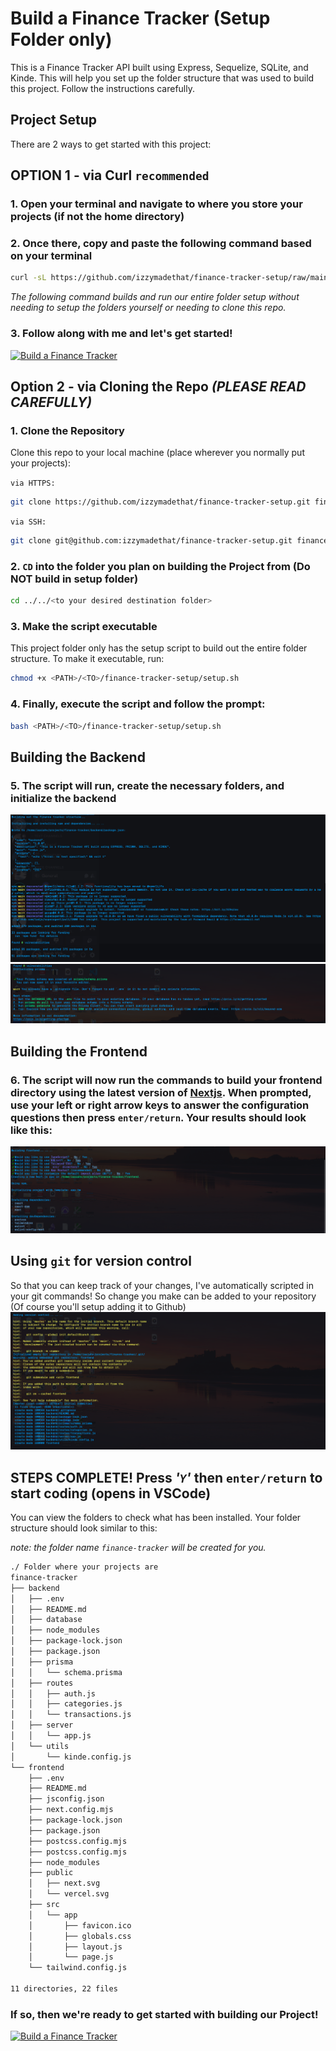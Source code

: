 # Build a Finance Tracker (Setup Folder only)

This is a Finance Tracker API built using Express, Sequelize, SQLite, and Kinde. This will help you set up the folder structure that was used to build this project. Follow the instructions carefully.

## Project Setup

There are 2 ways to get started with this project:

## OPTION 1 - via Curl `recommended`

### 1. Open your terminal and navigate to where you store your projects (if not the home directory)
### 2. Once there, copy and paste the following command based on your terminal

```bash
curl -sL https://github.com/izzymadethat/finance-tracker-setup/raw/main/setup.sh | bash
```

_The following command builds and run our entire folder setup without needing to setup the folders yourself or needing to clone this repo._

### 3. Follow along with me and let's get started!
[![Build a Finance Tracker](https://github.com/user-attachments/assets/377ec88a-7345-4773-867c-39757b822600)](https://youtube.com/playlist?list=PLjmmSe-da5oq81O_LOQDgm8mUrfgBrz6_&si=IbJZxBmAFAYJz9rO)


## Option 2 - via Cloning the Repo **_(PLEASE READ CAREFULLY)_**
### 1. Clone the Repository

Clone this repo to your local machine (place wherever you normally put your projects):

`via HTTPS:`

```bash
git clone https://github.com/izzymadethat/finance-tracker-setup.git finance-tracker-setup
```

`via SSH:`

```bash
git clone git@github.com:izzymadethat/finance-tracker-setup.git finance-tracker-setup
```

### 2. `CD` into the folder you plan on building the Project from (Do NOT build in setup folder)

```bash
cd ../../<to your desired destination folder>
```

### 3. Make the script executable

This project folder only has the setup script to build out the entire folder structure. To make it executable, run:

```bash
chmod +x <PATH>/<TO>/finance-tracker-setup/setup.sh
```

### 4. Finally, execute the script and follow the prompt:

```bash
bash <PATH>/<TO>/finance-tracker-setup/setup.sh
```

## Building the Backend

### 5. The script will run, create the necessary folders, and initialize the backend

![Backend being built part 1](./images/backend-build-1.PNG)
![Backend being built part 1](./images/backend-build-2.PNG)

## Building the Frontend

### 6. The script will now run the commands to build your frontend directory using the latest version of [Nextjs](https://nextjs.org/docs). When prompted, use your left or right arrow keys to answer the configuration questions then press `enter/return`. Your results should look like this:

![Frontend being built part 1](./images/front-end-build-1.PNG)

## Using `git` for version control

So that you can keep track of your changes, I've automatically scripted in your git commands! So change you make can be added to your repository (Of course you'll setup adding it to Github)
![Frontend being built part 1](./images/git.PNG)

## STEPS COMPLETE! Press _'`Y`'_ then `enter/return` to start coding (opens in VSCode)

You can view the folders to check what has been installed. Your folder structure should look similar to this:

_note: the folder name `finance-tracker` will be created for you._

```bash
./ Folder where your projects are
finance-tracker
├── backend
│   ├── .env
│   ├── README.md
│   ├── database
│   ├── node_modules
│   ├── package-lock.json
│   ├── package.json
│   ├── prisma
│   │   └── schema.prisma
│   ├── routes
│   │   ├── auth.js
│   │   ├── categories.js
│   │   └── transactions.js
│   ├── server
│   │   └── app.js
│   └── utils
│       └── kinde.config.js
└── frontend
    ├── .env
    ├── README.md
    ├── jsconfig.json
    ├── next.config.mjs
    ├── package-lock.json
    ├── package.json
    ├── postcss.config.mjs
    ├── postcss.config.mjs
    ├── node_modules
    ├── public
    │   ├── next.svg
    │   └── vercel.svg
    ├── src
    │   └── app
    │       ├── favicon.ico
    │       ├── globals.css
    │       ├── layout.js
    │       └── page.js
    └── tailwind.config.js

11 directories, 22 files
```

### If so, then we're ready to get started with building our Project!
[![Build a Finance Tracker](https://github.com/user-attachments/assets/377ec88a-7345-4773-867c-39757b822600)](https://youtube.com/playlist?list=PLjmmSe-da5oq81O_LOQDgm8mUrfgBrz6_&si=IbJZxBmAFAYJz9rO)
